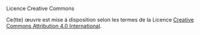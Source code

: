 Licence Creative Commons

Ce(tte) œuvre est mise à disposition selon les termes de la Licence [Creative Commons Attribution 4.0 International]([url](https://creativecommons.org/licenses/by/4.0/)).


